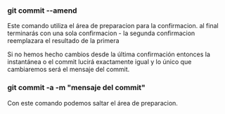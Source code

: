 ### git commit --amend
Este comando utiliza el área de preparacion para la confirmacion.
al final terminarás con una sola  confirmacion - la segunda confirmacion reemplazara el resultado de la primera

Si no hemos hecho cambios desde la última confirmación entonces la instantánea o el commit lucirá exactamente igual y lo único que cambiaremos será el mensaje del commit.

### git commit -a -m "mensaje del commit"
Con este comando podemos saltar el área de preparacion.
